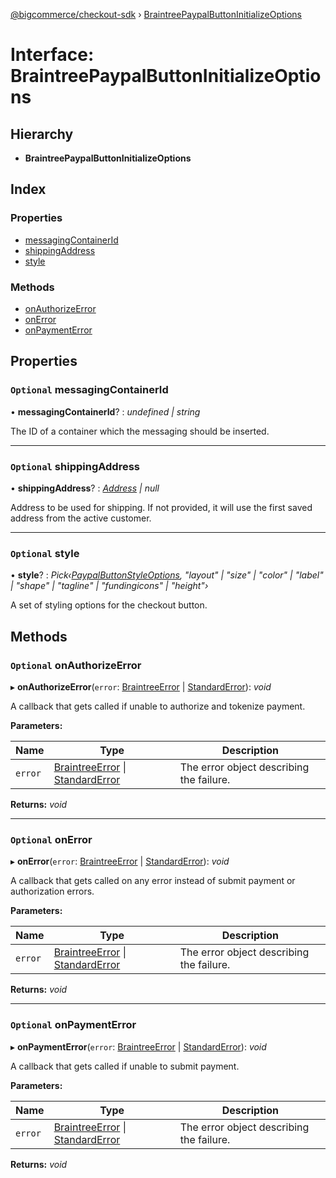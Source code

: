 [@bigcommerce/checkout-sdk](../README.md) › [BraintreePaypalButtonInitializeOptions](braintreepaypalbuttoninitializeoptions.md)

# Interface: BraintreePaypalButtonInitializeOptions

## Hierarchy

* **BraintreePaypalButtonInitializeOptions**

## Index

### Properties

* [messagingContainerId](braintreepaypalbuttoninitializeoptions.md#optional-messagingcontainerid)
* [shippingAddress](braintreepaypalbuttoninitializeoptions.md#optional-shippingaddress)
* [style](braintreepaypalbuttoninitializeoptions.md#optional-style)

### Methods

* [onAuthorizeError](braintreepaypalbuttoninitializeoptions.md#optional-onauthorizeerror)
* [onError](braintreepaypalbuttoninitializeoptions.md#optional-onerror)
* [onPaymentError](braintreepaypalbuttoninitializeoptions.md#optional-onpaymenterror)

## Properties

### `Optional` messagingContainerId

• **messagingContainerId**? : *undefined | string*

The ID of a container which the messaging should be inserted.

___

### `Optional` shippingAddress

• **shippingAddress**? : *[Address](address.md) | null*

Address to be used for shipping.
If not provided, it will use the first saved address from the active customer.

___

### `Optional` style

• **style**? : *Pick‹[PaypalButtonStyleOptions](paypalbuttonstyleoptions.md), "layout" | "size" | "color" | "label" | "shape" | "tagline" | "fundingicons" | "height"›*

A set of styling options for the checkout button.

## Methods

### `Optional` onAuthorizeError

▸ **onAuthorizeError**(`error`: [BraintreeError](braintreeerror.md) | [StandardError](../classes/standarderror.md)): *void*

A callback that gets called if unable to authorize and tokenize payment.

**Parameters:**

Name | Type | Description |
------ | ------ | ------ |
`error` | [BraintreeError](braintreeerror.md) &#124; [StandardError](../classes/standarderror.md) | The error object describing the failure.  |

**Returns:** *void*

___

### `Optional` onError

▸ **onError**(`error`: [BraintreeError](braintreeerror.md) | [StandardError](../classes/standarderror.md)): *void*

A callback that gets called on any error instead of submit payment or authorization errors.

**Parameters:**

Name | Type | Description |
------ | ------ | ------ |
`error` | [BraintreeError](braintreeerror.md) &#124; [StandardError](../classes/standarderror.md) | The error object describing the failure.  |

**Returns:** *void*

___

### `Optional` onPaymentError

▸ **onPaymentError**(`error`: [BraintreeError](braintreeerror.md) | [StandardError](../classes/standarderror.md)): *void*

A callback that gets called if unable to submit payment.

**Parameters:**

Name | Type | Description |
------ | ------ | ------ |
`error` | [BraintreeError](braintreeerror.md) &#124; [StandardError](../classes/standarderror.md) | The error object describing the failure.  |

**Returns:** *void*
